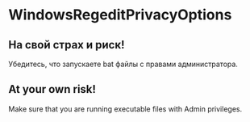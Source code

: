 # WindowsRegeditPrivacyOptions

## На свой страх и риск!
Убедитесь, что запускаете bat файлы с правами администратора.

## At your own risk!
Make sure that you are running executable files with Admin privileges.
